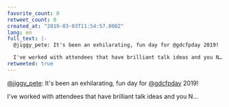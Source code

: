 ```yaml
---
favorite_count: 0
retweet_count: 0
created_at: "2019-03-03T11:54:57.000Z"
lang: en
full_text: |-
  @jiggy_pete: It's been an exhilarating, fun day for @gdcfpday 2019!

  I've worked with attendees that have brilliant talk ideas and you N…
retweeted: true
---
```


[@jiggy_pete](https://twitter.com/jiggy_pete): It's been an exhilarating, fun
day for [@gdcfpday](https://twitter.com/gdcfpday) 2019!

I've worked with attendees that have brilliant talk ideas and you N…
